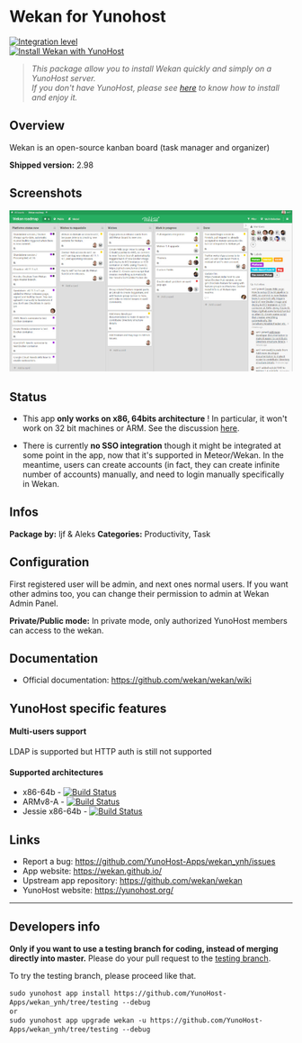 # Wekan for Yunohost

[![Integration level](https://dash.yunohost.org/integration/wekan.svg)](https://dash.yunohost.org/appci/app/wekan)  
[![Install Wekan with YunoHost](https://install-app.yunohost.org/install-with-yunohost.png)](https://install-app.yunohost.org/?app=wekan)

> *This package allow you to install Wekan quickly and simply on a YunoHost server.  
If you don't have YunoHost, please see [here](https://yunohost.org/#/install) to know how to install and enjoy it.*

## Overview
Wekan is an open-source kanban board (task manager and organizer)

**Shipped version:** 2.98

## Screenshots

![](screenshot.jpg)

## Status

- This app **only works on x86, 64bits architecture** ! In particular, it won't work on 32 bit machines or ARM. See the discussion [here](https://github.com/YunoHost-Apps/wekan_ynh/issues/1#issuecomment-401612500).

- There is currently **no SSO integration** though it might be integrated at some point in the app, now that it's supported in Meteor/Wekan. In the meantime, users can create accounts (in fact, they can create infinite number of accounts) manually, and need to login manually specifically in Wekan.

## Infos

**Package by:** ljf & Aleks
**Categories:** Productivity, Task

## Configuration

First registered user will be admin, and next ones normal users. If you want other admins too, you can change their permission to admin at Wekan Admin Panel.

**Private/Public mode:** In private mode, only authorized YunoHost members can access to the wekan. 

## Documentation

 * Official documentation: https://github.com/wekan/wekan/wiki

## YunoHost specific features

#### Multi-users support

LDAP is supported but HTTP auth is still not supported
#### Supported architectures

* x86-64b - [![Build Status](https://ci-apps.yunohost.org/ci/logs/wekan%20%28Apps%29.svg)](https://ci-apps.yunohost.org/ci/apps/wekan/)
* ARMv8-A - [![Build Status](https://ci-apps-arm.yunohost.org/ci/logs/wekan%20%28Apps%29.svg)](https://ci-apps-arm.yunohost.org/ci/apps/wekan/)
* Jessie x86-64b - [![Build Status](https://ci-stretch.nohost.me/ci/logs/wekan%20%28Apps%29.svg)](https://ci-stretch.nohost.me/ci/apps/wekan/)

## Links

 * Report a bug: https://github.com/YunoHost-Apps/wekan_ynh/issues
 * App website: https://wekan.github.io/
 * Upstream app repository: https://github.com/wekan/wekan
 * YunoHost website: https://yunohost.org/

---

Developers info
----------------

**Only if you want to use a testing branch for coding, instead of merging directly into master.**
Please do your pull request to the [testing branch](https://github.com/YunoHost-Apps/wekan_ynh/tree/testing).

To try the testing branch, please proceed like that.
```
sudo yunohost app install https://github.com/YunoHost-Apps/wekan_ynh/tree/testing --debug
or
sudo yunohost app upgrade wekan -u https://github.com/YunoHost-Apps/wekan_ynh/tree/testing --debug
```
